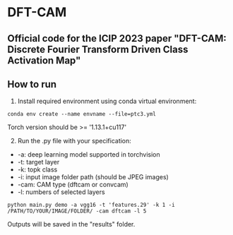 # DFT-CAM

## Official code for the ICIP 2023 paper "DFT-CAM: Discrete Fourier Transform Driven Class Activation Map"

## How to run 

1. Install required environment using conda virtual environment:
```
conda env create --name envname --file=ptc3.yml
```
Torch version should be >= '1.13.1+cu117'

2. Run the .py file with your specification:
 * -a: deep learning model supported in torchvision
 * -t: target layer
 * -k: topk class
 * -i: input image folder path (should be JPEG images)
 * -cam: CAM type (dftcam or convcam)
 * -l: numbers of selected layers

```
python main.py demo -a vgg16 -t 'features.29' -k 1 -i /PATH/TO/YOUR/IMAGE/FOLDER/ -cam dftcam -l 5
```
Outputs will be saved in the "results" folder.
